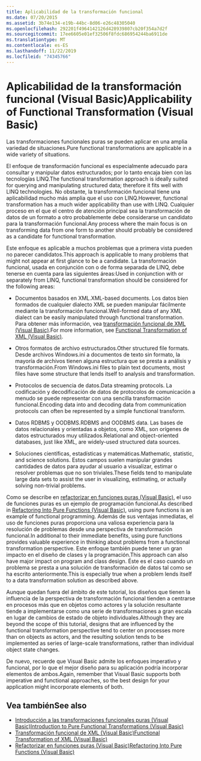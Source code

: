 ```yaml
---
title: Aplicabilidad de la transformación funcional
ms.date: 07/20/2015
ms.assetid: 3b74e134-e19b-44bc-8d06-e26c48305040
ms.openlocfilehash: 292201f4964142126d428939807cb20f354a7d2f
ms.sourcegitcommit: 17ee6605e01ef32506f8fdc686954244ba6911de
ms.translationtype: MT
ms.contentlocale: es-ES
ms.lasthandoff: 11/22/2019
ms.locfileid: "74345766"
---
```

# <a name="applicability-of-functional-transformation-visual-basic"></a><span data-ttu-id="9cdd9-102">Aplicabilidad de la transformación funcional (Visual Basic)</span><span class="sxs-lookup"><span data-stu-id="9cdd9-102">Applicability of Functional Transformation (Visual Basic)</span></span>
<span data-ttu-id="9cdd9-103">Las transformaciones funcionales puras se pueden aplicar en una amplia variedad de situaciones.</span><span class="sxs-lookup"><span data-stu-id="9cdd9-103">Pure functional transformations are applicable in a wide variety of situations.</span></span>  
  
 <span data-ttu-id="9cdd9-104">El enfoque de transformación funcional es especialmente adecuado para consultar y manipular datos estructurados; por lo tanto encaja bien con las tecnologías LINQ.</span><span class="sxs-lookup"><span data-stu-id="9cdd9-104">The functional transformation approach is ideally suited for querying and manipulating structured data; therefore it fits well with LINQ technologies.</span></span> <span data-ttu-id="9cdd9-105">No obstante, la transformación funcional tiene una aplicabilidad mucho más amplia que el uso con LINQ.</span><span class="sxs-lookup"><span data-stu-id="9cdd9-105">However, functional transformation has a much wider applicability than use with LINQ.</span></span> <span data-ttu-id="9cdd9-106">Cualquier proceso en el que el centro de atención principal sea la transformación de datos de un formato a otro probablemente debe considerarse un candidato para la transformación funcional.</span><span class="sxs-lookup"><span data-stu-id="9cdd9-106">Any process where the main focus is on transforming data from one form to another should probably be considered as a candidate for functional transformation.</span></span>  
  
 <span data-ttu-id="9cdd9-107">Este enfoque es aplicable a muchos problemas que a primera vista pueden no parecer candidatos.</span><span class="sxs-lookup"><span data-stu-id="9cdd9-107">This approach is applicable to many problems that might not appear at first glance to be a candidate.</span></span> <span data-ttu-id="9cdd9-108">La transformación funcional, usada en conjunción con o de forma separada de LINQ, debe tenerse en cuenta para las siguientes áreas:</span><span class="sxs-lookup"><span data-stu-id="9cdd9-108">Used in conjunction with or separately from LINQ, functional transformation should be considered for the following areas:</span></span>  
  
- <span data-ttu-id="9cdd9-109">Documentos basados en XML.</span><span class="sxs-lookup"><span data-stu-id="9cdd9-109">XML-based documents.</span></span> <span data-ttu-id="9cdd9-110">Los datos bien formados de cualquier dialecto XML se pueden manipular fácilmente mediante la transformación funcional.</span><span class="sxs-lookup"><span data-stu-id="9cdd9-110">Well-formed data of any XML dialect can be easily manipulated through functional transformation.</span></span> <span data-ttu-id="9cdd9-111">Para obtener más información, vea [transformación funcional de XML (Visual Basic)](../../../../visual-basic/programming-guide/concepts/linq/functional-transformation-of-xml.md).</span><span class="sxs-lookup"><span data-stu-id="9cdd9-111">For more information, see [Functional Transformation of XML (Visual Basic)](../../../../visual-basic/programming-guide/concepts/linq/functional-transformation-of-xml.md).</span></span>  
  
- <span data-ttu-id="9cdd9-112">Otros formatos de archivo estructurados.</span><span class="sxs-lookup"><span data-stu-id="9cdd9-112">Other structured file formats.</span></span> <span data-ttu-id="9cdd9-113">Desde archivos Windows.ini a documentos de texto sin formato, la mayoría de archivos tienen alguna estructura que se presta a análisis y transformación.</span><span class="sxs-lookup"><span data-stu-id="9cdd9-113">From Windows.ini files to plain text documents, most files have some structure that lends itself to analysis and transformation.</span></span>  
  
- <span data-ttu-id="9cdd9-114">Protocolos de secuencia de datos.</span><span class="sxs-lookup"><span data-stu-id="9cdd9-114">Data streaming protocols.</span></span> <span data-ttu-id="9cdd9-115">La codificación y decodificación de datos de protocolos de comunicación a menudo se puede representar con una sencilla transformación funcional.</span><span class="sxs-lookup"><span data-stu-id="9cdd9-115">Encoding data into and decoding data from communication protocols can often be represented by a simple functional transform.</span></span>  
  
- <span data-ttu-id="9cdd9-116">Datos RDBMS y OODBMS.</span><span class="sxs-lookup"><span data-stu-id="9cdd9-116">RDBMS and OODBMS data.</span></span> <span data-ttu-id="9cdd9-117">Las bases de datos relacionales y orientadas a objetos, como XML, son orígenes de datos estructurados muy utilizados.</span><span class="sxs-lookup"><span data-stu-id="9cdd9-117">Relational and object-oriented databases, just like XML, are widely-used structured data sources.</span></span>  
  
- <span data-ttu-id="9cdd9-118">Soluciones científicas, estadísticas y matemáticas.</span><span class="sxs-lookup"><span data-stu-id="9cdd9-118">Mathematic, statistic, and science solutions.</span></span> <span data-ttu-id="9cdd9-119">Estos campos suelen manipular grandes cantidades de datos para ayudar al usuario a visualizar, estimar o resolver problemas que no son triviales.</span><span class="sxs-lookup"><span data-stu-id="9cdd9-119">These fields tend to manipulate large data sets to assist the user in visualizing, estimating, or actually solving non-trivial problems.</span></span>  
  
 <span data-ttu-id="9cdd9-120">Como se describe en [refactorizar en funciones puras (Visual Basic)](../../../../visual-basic/programming-guide/concepts/linq/refactoring-into-pure-functions.md), el uso de funciones puras es un ejemplo de programación funcional.</span><span class="sxs-lookup"><span data-stu-id="9cdd9-120">As described in [Refactoring Into Pure Functions (Visual Basic)](../../../../visual-basic/programming-guide/concepts/linq/refactoring-into-pure-functions.md), using pure functions is an example of functional programming.</span></span> <span data-ttu-id="9cdd9-121">Además de sus ventajas inmediatas, el uso de funciones puras proporciona una valiosa experiencia para la resolución de problemas desde una perspectiva de transformación funcional.</span><span class="sxs-lookup"><span data-stu-id="9cdd9-121">In additional to their immediate benefits, using pure functions provides valuable experience in thinking about problems from a functional transformation perspective.</span></span> <span data-ttu-id="9cdd9-122">Este enfoque también puede tener un gran impacto en el diseño de clases y la programación.</span><span class="sxs-lookup"><span data-stu-id="9cdd9-122">This approach can also have major impact on program and class design.</span></span> <span data-ttu-id="9cdd9-123">Éste es el caso cuando un problema se presta a una solución de transformación de datos tal como se ha escrito anteriormente.</span><span class="sxs-lookup"><span data-stu-id="9cdd9-123">This is especially true when a problem lends itself to a data transformation solution as described above.</span></span>  
  
 <span data-ttu-id="9cdd9-124">Aunque quedan fuera del ámbito de este tutorial, los diseños que tienen la influencia de la perspectiva de transformación funcional tienden a centrarse en procesos más que en objetos como actores y la solución resultante tiende a implementarse como una serie de transformaciones a gran escala en lugar de cambios de estado de objeto individuales.</span><span class="sxs-lookup"><span data-stu-id="9cdd9-124">Although they are beyond the scope of this tutorial, designs that are influenced by the functional transformation perspective tend to center on processes more than on objects as actors, and the resulting solution tends to be implemented as series of large-scale transformations, rather than individual object state changes.</span></span>  
  
 <span data-ttu-id="9cdd9-125">De nuevo, recuerde que Visual Basic admite los enfoques imperativo y funcional, por lo que el mejor diseño para su aplicación podría incorporar elementos de ambos.</span><span class="sxs-lookup"><span data-stu-id="9cdd9-125">Again, remember that Visual Basic supports both imperative and functional approaches, so the best design for your application might incorporate elements of both.</span></span>  
  
## <a name="see-also"></a><span data-ttu-id="9cdd9-126">Vea también</span><span class="sxs-lookup"><span data-stu-id="9cdd9-126">See also</span></span>

- [<span data-ttu-id="9cdd9-127">Introducción a las transformaciones funcionales puras (Visual Basic)</span><span class="sxs-lookup"><span data-stu-id="9cdd9-127">Introduction to Pure Functional Transformations (Visual Basic)</span></span>](../../../../visual-basic/programming-guide/concepts/linq/introduction-to-pure-functional-transformations.md)
- [<span data-ttu-id="9cdd9-128">Transformación funcional de XML (Visual Basic)</span><span class="sxs-lookup"><span data-stu-id="9cdd9-128">Functional Transformation of XML (Visual Basic)</span></span>](../../../../visual-basic/programming-guide/concepts/linq/functional-transformation-of-xml.md)
- [<span data-ttu-id="9cdd9-129">Refactorizar en funciones puras (Visual Basic)</span><span class="sxs-lookup"><span data-stu-id="9cdd9-129">Refactoring Into Pure Functions (Visual Basic)</span></span>](../../../../visual-basic/programming-guide/concepts/linq/refactoring-into-pure-functions.md)
